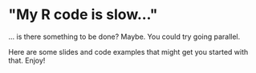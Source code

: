 # "My R code is slow..."

... is there something to be done? Maybe. You could try going parallel.

Here are some slides and code examples that might get you started with that. Enjoy!